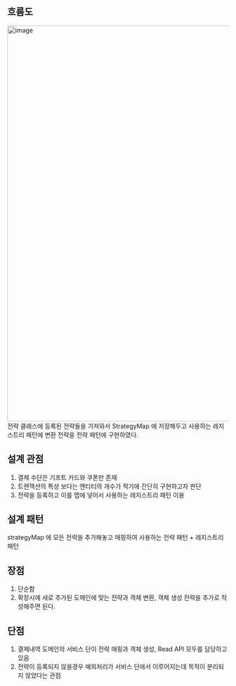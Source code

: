 ## 흐름도
<img width="900" alt="image" src="https://github.com/user-attachments/assets/f5a7e7a4-f9bd-4ac9-bdd7-44fd096d486c">
전략 클래스에 등록된 전략들을 가져와서 StrategyMap 에 저장해두고 사용하는 레지스트리 패턴에 변환 전략을 전략 패턴에 구현하였다.

## 설계 관점
1. 결제 수단은 기프트 카드와 쿠폰만 존재
2. 트랜잭션의 특성 보다는 엔티티의 개수가 적기에 간단히 구현하고자 판단
3. 전략을 등록하고 이를 맵에 넣어서 사용하는 레지스트리 패턴 이용

## 설계 패턴
strategyMap 에 모든 전략을 추가해놓고 매핑하여 사용하는 전략 패턴 + 레지스트리 패턴

## 장점
1. 단순함
2. 확장시에 새로 추가된 도메인에 맞는 전략과 객체 변환, 객체 생성 전략을 추가로 작성해주면 된다.

## 단점
1. 결제내역 도메인의 서비스 단이 전략 매핑과 객체 생성, Read API 모두를 담당하고 있음
2. 전략이 등록되지 않을경우 예외처리가 서비스 단에서 이루어지는데 목적이 분리되지 않았다는 관점
